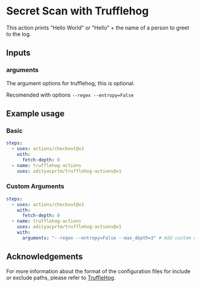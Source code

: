 # Secret Scan with Trufflehog

This action prints "Hello World" or "Hello" + the name of a person to greet to the log.

## Inputs

### arguments

The argument options for trufflehog, this is optional.

Recomended with options `--regex --entropy=False`

## Example usage

### Basic

```yml
steps:
  - uses: actions/checkout@v2
    with:
      fetch-depth: 0
  - name: trufflehog-actions
    uses: adityacprtm/trufflehog-actions@v1
```

### Custom Arguments

```yml
steps:
  - uses: actions/checkout@v2
    with:
      fetch-depth: 0
  - name: trufflehog-actions
    uses: adityacprtm/trufflehog-actions@v1
    with:
      arguments: "--regex --entropy=False --max_depth=3" # Add custom options arguments
```

## Acknowledgements

For more information about the format of the configuration files for include or exclude paths, please refer to [TruffleHog](https://github.com/trufflesecurity/truffleHog).
